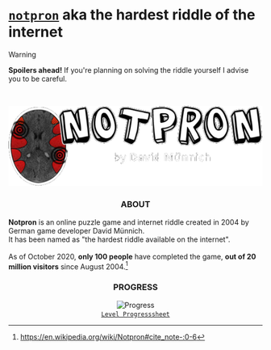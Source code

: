 # [`notpron`](https://notpron.com/notpron/) aka the hardest riddle of the internet

> [!WARNING]
> **Spoilers ahead!** If you're planning on solving the riddle yourself I advise you to be careful.
<br>

<div align="center">

![logo](assets/notpron_logo.png)
  
### ABOUT

</div>

**Notpron** is an online puzzle game and internet riddle created in 2004 by German game developer David Münnich.<br> 
It has been named as "the hardest riddle available on the internet". <br>
<br>
As of October 2020, **only 100 people** have completed the game, **out of 20 million visitors** since August 2004.[^src1]

<!-- Progressbar -->
<div align="center">

### PROGRESS

![Progress](https://progress-bar.xyz/13/?style=minimal-matte&width=875&progress_color=3aa3ff)
<br>
[`Level Progresssheet`](https://docs.google.com/spreadsheets/d/17xqEx-dCnFAxLlibAF48caXfEq-X7fRX_ucbvxFb8D0/edit?usp=sharing)

</div>

<!-- Sources -->
[^src1]: https://en.wikipedia.org/wiki/Notpron#cite_note-:0-6
